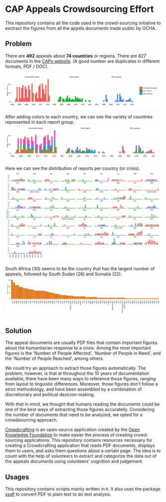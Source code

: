 CAP Appeals Crowdsourcing Effort
================================

This repository contains all the code used in the crowd-sourcing initiative to exctract the figures from all the appels documents made public by OCHA.


Problem
-------

There are **492** appeals about **74 countries** or regions. There are *827* documents in the [CAPs website](http://www.unocha.org/cap/appeals/by-appeal/results?page=0). (A good number are duplicates in different formats, PDF / DOC).

![Comparing appeals by type.](plot/bar_plot_source.png)

After adding colors to each country, we can see the variety of countries represented in each report group.
![Comparing appeals by type and colored by country.](plot/bar_plot_country.png)

Here we can see the distribution of reports per country (or crisis).
![Comparing the type of appeals by country / crisis.](plot/steps_country.png)

South Africa (30) seems to be the country that has the largest number of appeals, followed by South Sudan (26) and Somalia (22).
![Number of appeals per country.](plot/bar_plot_appeals_per_country.png)



Solution
--------

The appeal documents are usually PDF files that contain important figures about the humanitarian response to a crisis. Among the most important figures is the 'Number of People Affected', 'Number of People in Need', and the 'Number of People Reached', among others.

We could try an approach to extract those figures automatically. The problem, however, is that at throughout the 10 years of documentation available, there have been many ways to reference those figures, ranging from layout to linguistic differences. Moreover, those figures don't follow a strict methodology, and have been assembled by a combination of discretionary and political desicion-making.

With that in mind, we thought that humans reading the documents could be one of the best ways of extracting those figures accuratelly. Considering the number of documents that need to be analyzed, we opted for a crowdsourcing approach.

[Crowdcrafting](http://crowdcrafting.org/) is an open-source application created by the [Open Knowledge Foundation](http://blog.okfn.org/2013/09/17/crowdcrafting-putting-citizens-in-control-of-citizen-science/) to make easier the process of creating crowd-sourcing applications. This repository contains resources necessary for creating a Crowdcrafting application that reads PDF documents, displays them to users, and asks them questions about a certain page. The idea is to count with the help of volunteers to extract and categorize the data out of the appeals documents using volunteers' cognition and judgement.



Usages
-----

This repository contains scripts mainly written in `R`. It also uses the package [xpdf](http://www.foolabs.com/xpdf/download.html) to convert PDF to plain text to do text analysis.